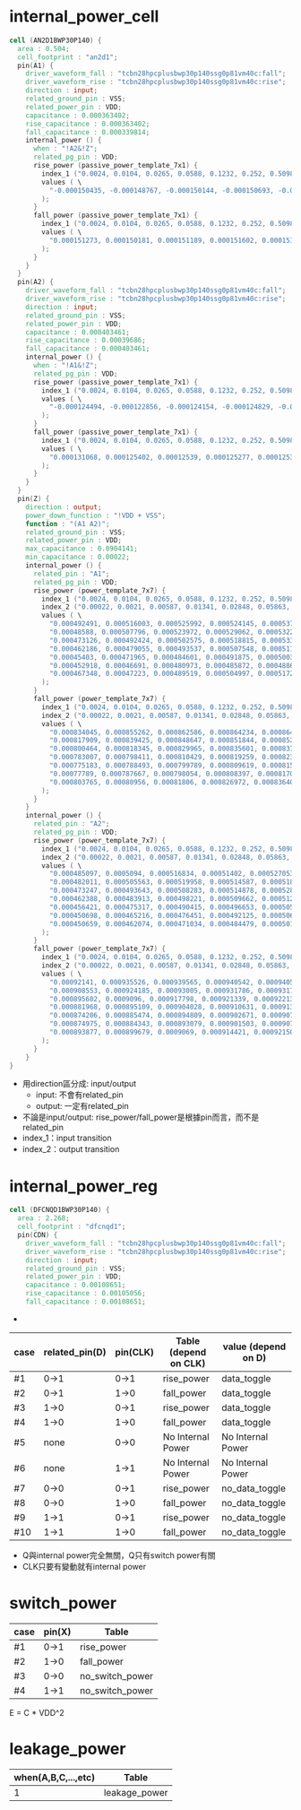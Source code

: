 # internal_power_cell

```verilog
cell (AN2D1BWP30P140) {
  area : 0.504;
  cell_footprint : "an2d1";
  pin(A1) {
    driver_waveform_fall : "tcbn28hpcplusbwp30p140ssg0p81vm40c:fall";
    driver_waveform_rise : "tcbn28hpcplusbwp30p140ssg0p81vm40c:rise";
    direction : input;
    related_ground_pin : VSS;
    related_power_pin : VDD;
    capacitance : 0.000363402;
    rise_capacitance : 0.000363402;
    fall_capacitance : 0.000339814;
    internal_power () {
      when : "!A2&!Z";
      related_pg_pin : VDD;
      rise_power (passive_power_template_7x1) {
        index_1 ("0.0024, 0.0104, 0.0265, 0.0588, 0.1232, 0.252, 0.5098");
        values ( \
          "-0.000150435, -0.000148767, -0.000150144, -0.000150693, -0.000150951, -0.000151131, -0.000151014" \
        );
      }
      fall_power (passive_power_template_7x1) {
        index_1 ("0.0024, 0.0104, 0.0265, 0.0588, 0.1232, 0.252, 0.5098");
        values ( \
          "0.000151273, 0.000150181, 0.000151189, 0.000151602, 0.000151753, 0.000151727, 0.000151233" \
        );
      }
    }
  }
  pin(A2) {
    driver_waveform_fall : "tcbn28hpcplusbwp30p140ssg0p81vm40c:fall";
    driver_waveform_rise : "tcbn28hpcplusbwp30p140ssg0p81vm40c:rise";
    direction : input;
    related_ground_pin : VSS;
    related_power_pin : VDD;
    capacitance : 0.000403461;
    rise_capacitance : 0.00039686;
    fall_capacitance : 0.000403461;
    internal_power () {
      when : "!A1&!Z";
      related_pg_pin : VDD;
      rise_power (passive_power_template_7x1) {
        index_1 ("0.0024, 0.0104, 0.0265, 0.0588, 0.1232, 0.252, 0.5098");
        values ( \
          "-0.000124494, -0.000122856, -0.000124154, -0.000124829, -0.000124855, -0.000125097, -0.000124324" \
        );
      }
      fall_power (passive_power_template_7x1) {
        index_1 ("0.0024, 0.0104, 0.0265, 0.0588, 0.1232, 0.252, 0.5098");
        values ( \
          "0.000131068, 0.000125402, 0.00012539, 0.000125277, 0.000125325, 0.000125339, 0.000124708" \
        );
      }
    }
  }
  pin(Z) {
    direction : output;
    power_down_function : "!VDD + VSS";
    function : "(A1 A2)";
    related_ground_pin : VSS;
    related_power_pin : VDD;
    max_capacitance : 0.0904141;
    min_capacitance : 0.00022;
    internal_power () {
      related_pin : "A1";
      related_pg_pin : VDD;
      rise_power (power_template_7x7) {
        index_1 ("0.0024, 0.0104, 0.0265, 0.0588, 0.1232, 0.252, 0.5098");
        index_2 ("0.00022, 0.0021, 0.00587, 0.01341, 0.02848, 0.05863, 0.11893");
        values ( \
          "0.000492491, 0.000516003, 0.000525992, 0.000524145, 0.000537672, 0.000546089, 0.000529228", \
          "0.00048588, 0.000507796, 0.000523972, 0.000529062, 0.000532213, 0.000524761, 0.000537612", \
          "0.000473126, 0.000492424, 0.000502575, 0.000518815, 0.000533104, 0.000524624, 0.000528888", \
          "0.000462186, 0.000479055, 0.000493537, 0.000507548, 0.000511784, 0.000508278, 0.000530038", \
          "0.00045403, 0.000471965, 0.000484601, 0.000491875, 0.000500323, 0.000496816, 0.000515904", \
          "0.000452918, 0.00046691, 0.000480973, 0.000485872, 0.000488691, 0.000491576, 0.00050569", \
          "0.000467348, 0.00047223, 0.000489519, 0.000504997, 0.000517268, 0.000513494, 0.000528394" \
        );
      }
      fall_power (power_template_7x7) {
        index_1 ("0.0024, 0.0104, 0.0265, 0.0588, 0.1232, 0.252, 0.5098");
        index_2 ("0.00022, 0.0021, 0.00587, 0.01341, 0.02848, 0.05863, 0.11893");
        values ( \
          "0.000834045, 0.000855262, 0.000862586, 0.000864234, 0.000864379, 0.00086488, 0.000864596", \
          "0.000817909, 0.000839425, 0.000848647, 0.000851844, 0.000852256, 0.000852143, 0.000851831", \
          "0.000800464, 0.000818345, 0.000829965, 0.000835601, 0.000837492, 0.000837966, 0.000837997", \
          "0.000783007, 0.000798411, 0.000810429, 0.000819259, 0.000823727, 0.000825501, 0.000826285", \
          "0.000775183, 0.000788493, 0.000799789, 0.000809619, 0.000815809, 0.000819565, 0.000820632", \
          "0.00077789, 0.000787667, 0.000798054, 0.000808397, 0.00081704, 0.000822619, 0.000825848", \
          "0.000803765, 0.00080956, 0.00081806, 0.000826972, 0.000836407, 0.000843709, 0.000849202" \
        );
      }
    }
    internal_power () {
      related_pin : "A2";
      related_pg_pin : VDD;
      rise_power (power_template_7x7) {
        index_1 ("0.0024, 0.0104, 0.0265, 0.0588, 0.1232, 0.252, 0.5098");
        index_2 ("0.00022, 0.0021, 0.00587, 0.01341, 0.02848, 0.05863, 0.11893");
        values ( \
          "0.000485097, 0.0005094, 0.000516834, 0.00051402, 0.000527053, 0.000526511, 0.000527357", \
          "0.000482011, 0.000505563, 0.000519958, 0.000514587, 0.000518191, 0.000524129, 0.000528596", \
          "0.000473247, 0.000493643, 0.000508283, 0.000514878, 0.000528648, 0.000525207, 0.000522635", \
          "0.000462388, 0.000483913, 0.000498221, 0.000509662, 0.000512327, 0.000528884, 0.000509367", \
          "0.000456421, 0.000475317, 0.000490415, 0.000496653, 0.000505507, 0.000512336, 0.000516009", \
          "0.000450698, 0.000465216, 0.000476451, 0.000492125, 0.000506511, 0.000509744, 0.000512113", \
          "0.000450659, 0.000462074, 0.000471034, 0.000484479, 0.000501327, 0.00050912, 0.000507925" \
        );
      }
      fall_power (power_template_7x7) {
        index_1 ("0.0024, 0.0104, 0.0265, 0.0588, 0.1232, 0.252, 0.5098");
        index_2 ("0.00022, 0.0021, 0.00587, 0.01341, 0.02848, 0.05863, 0.11893");
        values ( \
          "0.00092141, 0.000935526, 0.000939565, 0.000940542, 0.000940556, 0.00094052, 0.000940351", \
          "0.000908553, 0.000924185, 0.00093005, 0.000931786, 0.000931794, 0.000931559, 0.000931384", \
          "0.000895602, 0.0009096, 0.000917798, 0.000921339, 0.000922132, 0.00092237, 0.000922219", \
          "0.000881968, 0.000895109, 0.000904028, 0.000910631, 0.000913364, 0.000914561, 0.000914926", \
          "0.000874206, 0.000885474, 0.000894809, 0.000902671, 0.000907327, 0.000909799, 0.000910889", \
          "0.000874975, 0.000884343, 0.000893079, 0.000901503, 0.000907978, 0.000912101, 0.000914238", \
          "0.000893877, 0.000899679, 0.0009069, 0.000914421, 0.000921503, 0.000926922, 0.000930472" \
        );
      }
    }
}
```

- 用direction區分成: input/output
	- input: 不會有related_pin
	- output: 一定有related_pin
- 不論是input/output: rise_power/fall_power是根據pin而言，而不是related_pin
- index_1：input transition
- index_2：output transition

# internal_power_reg

```verilog
cell (DFCNQD1BWP30P140) {
  area : 2.268;
  cell_footprint : "dfcnqd1";
  pin(CDN) {
    driver_waveform_fall : "tcbn28hpcplusbwp30p140ssg0p81vm40c:fall";
    driver_waveform_rise : "tcbn28hpcplusbwp30p140ssg0p81vm40c:rise";
    direction : input;
    related_ground_pin : VSS;
    related_power_pin : VDD;
    capacitance : 0.00108651;
    rise_capacitance : 0.00105056;
    fall_capacitance : 0.00108651;

```

- 

| case | related_pin(D) | pin(CLK) | Table (depend on CLK) | value (depend on D) |
| ---- | -------------- | -------- | --------------------- | ------------------- |
| #1   | 0->1           | 0->1     | rise_power            | data_toggle         |
| #2   | 0->1           | 1->0     | fall_power            | data_toggle         |
| #3   | 1->0           | 0->1     | rise_power            | data_toggle         |
| #4   | 1->0           | 1->0     | fall_power            | data_toggle         |
| #5   | none           | 0->0     | No Internal Power     | No Internal Power   |
| #6   | none           | 1->1     | No Internal Power     | No Internal Power   |
| #7   | 0->0           | 0->1     | rise_power            | no_data_toggle      |
| #8   | 0->0           | 1->0     | fall_power            | no_data_toggle      |
| #9   | 1->1           | 0->1     | rise_power            | no_data_toggle      |
| #10  | 1->1           | 1->0     | fall_power            | no_data_toggle      |
- Q與internal power完全無關，Q只有switch power有關
- CLK只要有變動就有internal power
# switch_power

| case | pin(X) | Table           |
| ---- | ------ | --------------- |
| #1   | 0->1   | rise_power      |
| #2   | 1->0   | fall_power      |
| #3   | 0->0   | no_switch_power |
| #4   | 1->1   | no_switch_power |
E = C * VDD^2

# leakage_power
| when(A,B,C,...,etc) | Table         |
| ------------------- | ------------- |
| 1                   | leakage_power |
